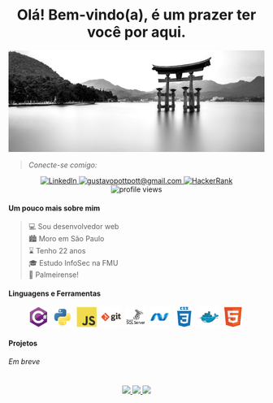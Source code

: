 <h1 align="center">Olá! Bem-vindo(a), é um prazer ter você por aqui.</h1>

<div align="center">
	<img
	  src="https://github.com/gupdelf/gupdelf/blob/main/1500x500.jfif"
	  alt="chill image bw japan lake"
	  style="display: absolute; margin: 0 auto; height: 200px">
</div>

> *Conecte-se comigo:*

<div id="badges" align="center">
  	<a href="https://www.linkedin.com/in/gustavopottdelfino/">
		<img src="https://img.shields.io/badge/gustavopottdelfino-blue?logo=linkedin&style=flat-square" alt="LinkedIn"/>
  	</a>
	<a href="mailto:gustavopottpott@gmail.com">
		<img src="https://img.shields.io/badge/Gmail-D14836?style=flat-square&logo=gmail&logoColor=white" alt="gustavopottpott@gmail.com" tittle="gustavopottpott@gmail.com"/>
	</a>
	<a href="https://www.hackerrank.com/gustavopottpott">
		<img src="https://img.shields.io/badge/-Hackerrank-2EC866?style=flat-square&logo=HackerRank&logoColor=white" alt="HackerRank"/>
  	</a>
	<br/>
	<img src="https://komarev.com/ghpvc/?username=gupdelf&style=flat-square&color=blue" alt="profile views"/>
</div>

#### Um pouco mais sobre mim

> 💻 Sou desenvolvedor web <br/>
> 🏙 Moro em São Paulo <br/>
> ⌛ Tenho 22 anos <br/>
> 🎓 Estudo InfoSec na FMU <br/>
> 🐽 Palmeirense! <br/>

#### Linguagens e Ferramentas

<div align="center">
	<img src="https://github.com/devicons/devicon/blob/master/icons/csharp/csharp-original.svg"  title="C# - Aprendendo o básico" alt="csharp" width="40" height="40"/>&nbsp;
	<img src="https://github.com/devicons/devicon/blob/master/icons/python/python-original.svg" title="Python - Aprofundando no básico" **alt="Python" width="40" height="40"/>&nbsp;
	<img src="https://github.com/devicons/devicon/blob/master/icons/javascript/javascript-original.svg" title="JavaScript - Tenho conhecimento básico" alt="JavaScript" width="40" height="40"/>&nbsp;
	<img src="https://github.com/devicons/devicon/blob/master/icons/git/git-original-wordmark.svg" title="Git - Tenho bastante contato" **alt="Git" width="40" height="40"/>&nbsp;
	<img src="https://github.com/devicons/devicon/blob/master/icons/microsoftsqlserver/microsoftsqlserver-plain-wordmark.svg"  title="SQL - Tenho conhecimento básico" alt="SQL" width="40" height="40"/>&nbsp;
	<img src="https://github.com/devicons/devicon/blob/master/icons/dot-net/dot-net-original.svg"  title=".NET 6.0 - Aprendendo o básico" alt="dotnet" width="40" height="40"/>&nbsp;
	<img src="https://github.com/devicons/devicon/blob/master/icons/css3/css3-plain-wordmark.svg"  title="CSS3 - Tenho bom conhecimento" alt="CSS" width="40" height="40"/>&nbsp;
	<img src="https://github.com/devicons/devicon/blob/master/icons/docker/docker-original.svg"  title="Docker - Aprendendo o básico" alt="docker" width="40" height="40"/>&nbsp;
	<img src="https://github.com/devicons/devicon/blob/master/icons/html5/html5-original.svg" title="HTML5 - Tenho bom conhecimento" alt="HTML" width="40" height="40"/>&nbsp;
</div>

#### Projetos

_Em breve_

<div align="center">

  <h1></h1>
	<a href="https://github.com/gupdelf">
	<img height="180em" src="https://github-readme-stats.vercel.app/api?username=gupdelf&show_icons=true&theme=dark&include_all_commits=true&count_private=true"/>
	<img height="180em" src="https://github-readme-stats.vercel.app/api/top-langs/?username=gupdelf&layout=compact&langs_count=7&theme=dark"/>
	<img height="180em" src="https://github-readme-streak-stats.herokuapp.com?user=gupdelf&theme=dark&hide_border=true&locale=pt-br&date_format=j%20M%5B%20Y%5D"/>
	</a>
</div>
	


